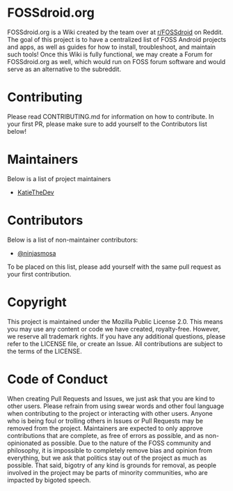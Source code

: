 # FOSSdroid.org
FOSSdroid.org is a Wiki created by the team over at [r/FOSSdroid](https://www.reddit.com/r/fossdroid) on Reddit. The goal of this project is to have a centralized list of FOSS Android projects and apps, as well as guides for how to install, troubleshoot, and maintain such tools! Once this Wiki is fully functional, we may create a Forum for FOSSdroid.org as well, which would run on FOSS forum software and would serve as an alternative to the subreddit.

# Contributing
Please read CONTRIBUTING.md for information on how to contribute. In your first PR, please make sure to add yourself to the Contributors list below!

# Maintainers
Below is a list of project maintainers

- [KatieTheDev](https://github.com/KatieTheDev)

# Contributors
Below is a list of non-maintainer contributors:

- [@ninjasmosa](https://github.com/ninjasmosa)

To be placed on this list, please add yourself with the same pull request as your first contribution. 

# Copyright
This project is maintained under the Mozilla Public License 2.0. This means you may use any content or code we have created, royalty-free. However, we reserve all trademark rights. If you have any additional questions, please refer to the LICENSE file, or create an Issue. All contributions are subject to the terms of the LICENSE.

# Code of Conduct
When creating Pull Requests and Issues, we just ask that you are kind to other users. Please refrain from using swear words and other foul language when contributing to the project or interacting with other users. Anyone who is being foul or trolling others in Issues or Pull Requests may be removed from the project. Maintainers are expected to only approve contributions that are complete, as free of errors as possible, and as non-opinionated as possible. Due to the nature of the FOSS community and philosophy, it is impossible to completely remove bias and opinion from everything, but we ask that politics stay out of the project as much as possible. That said, bigotry of any kind is grounds for removal, as people involved in the project may be parts of minority communities, who are impacted by bigoted speech.
